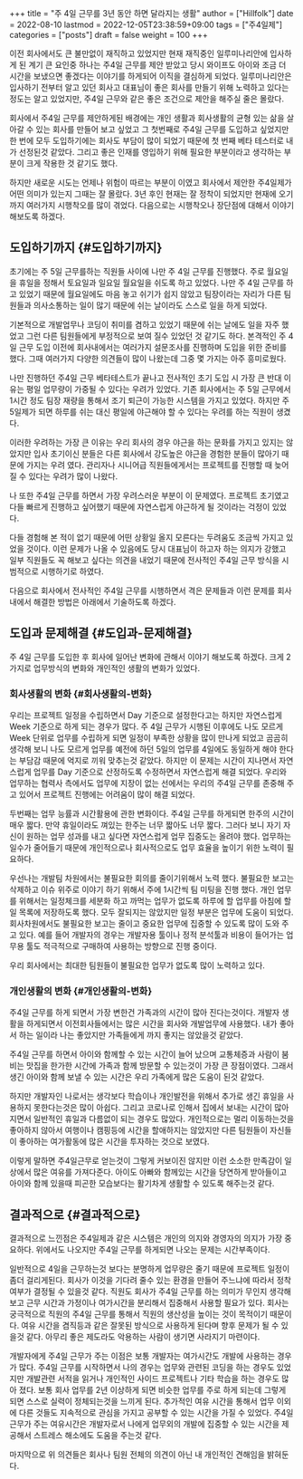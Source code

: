 +++
title = "주 4일 근무를 3년 동안 하면 달라지는 생활"
author = ["Hillfolk"]
date = 2022-08-10
lastmod = 2022-12-05T23:38:59+09:00
tags = ["주4일제"]
categories = ["posts"]
draft = false
weight = 100
+++

이전 회사에서도 큰 불만없이 재직하고 있었지만 현재 재직중인 일루미나리안에 입사하게 된 계기 큰 요인중 하나는 주4일 근무를 제안 받았고 당시 와이프도 아이와 조금 더 시간을 보냈으면 좋겠다는 이야기를 하게되어 이직을 결심하게 되었다. 일루미나리안은 입사하기 전부터 알고 있던 회사고 대표님이 좋은 회사를 만들기 위해 노력하고 있다는 정도는 알고 있었지만, 주4일 근무와 같은 좋은 조건으로 제안을 해주실 줄은 몰랐다.

회사에서 주4일 근무를 제안하게된 배경에는 개인 생활과 회사생활의 균형 있는 삶을 살아갈 수 있는 회사를 만들어 보고 싶었고 그 첫번째로 주4일 근무를 도입하고 싶었지만 한 번에 모두 도입하기에는 회사도 부담이 많이 되었기 때문에 첫 번째 베타 테스터로 내가 선정된것 같았다. 그리고 좋은 인재를 영입하기 위해 필요한 부분이라고 생각하는 부분이 크게 작용한 것 같기도 했다.

하지만 새로운 시도는 언제나 위험이 따르는 부분이 이였고 회사에서 제안한 주4일제가 어떤 의미가 있는지 그때는 잘 몰랐다. 3년 후인 현재는 잘 정착이 되었지만 현재에 오기까지 여러가지 시행착오를 많이 겪었다. 다음으로는 시행착오나 장단점에 대해서 이야기 해보도록 하겠다.


## 도입하기까지 {#도입하기까지}

초기에는 주 5일 근무를하는 직원들 사이에 나만 주 4일 근무를 진행했다. 주로 월요일을 휴일을 정해서 토요일과 일요일 월요일을 쉬도록 하고 있었다. 나만 주 4일 근무를 하고 있었기 때문에 월요일에도 마음 놓고 쉬기가 쉽지 않았고 팀장이라는 자리가 다른 팀원들과 의사소통하는 일이 많기 때문에 쉬는 날이라도 스스로 일을 하게 되었다.

기본적으로 개발업무나 코딩이 취미를 겸하고 있었기 때문에 쉬는 날에도 일을 자주 했었고 그런 다른 팀원들에게 부정적으로 보여 질수 있었던 것 같기도 하다. 본격적인 주 4일 근무 도입 이전에 회사내에서는 여러가지 설문조사를 진행하며 도입을 위한 준비를 했다. 그때 여러가지 다양한 의견들이 많이 나왔는데 그중 몇 가지는 아주 흥미로웠다.

나만 진행하던 주4일 근무 베타테스트가 끝나고 전사적인 초기 도입 시 가장 큰 반대 이유는 평일 업무량이 가중될 수 있다는 우려가 있었다. 기존 회사에서는 주 5일 근무에서 1시간 정도 팀장 재량을 통해서 조기 퇴근이 가능한 시스템을 가지고 있었다. 하지만 주 5일제가 되면 하루를 쉬는 대신 평일에 야근해야 할 수 있다는 우려를 하는 직원이 생겼다.

이러한 우려하는 가장 큰 이유는 우리 회사의 경우 야근을 하는 문화를 가지고 있지는 않았지만 입사 초기이신 분들은 다른 회사에서 강도높은 야근을 경험한 분들이 많아기 때문에 가지는 우려 였다. 관리자나 시니어급 직원들에게서는 프로젝트를 진행할 때 늦어질 수 있다는 우려가 많이 나왔다.

나 또한 주4일 근무를 하면서 가장 우려스러운 부분이 이 문제였다. 프로젝트 초기였고 다들 빠르게 진행하고 싶어했기 때문에 자연스럽게 야근하게 될 것이라는 걱정이 있었다.

다들 경험해 본 적이 없기 때문에 어떤 상황일 올지 모른다는 두려움도 조금씩 가지고 있었을 것이다. 이런 문제가 나올 수 있음에도 당시 대표님이 하고자 하는 의지가 강했고 일부 직원들도 꼭 해보고 싶다는 의견을 내었기 때문에 전사적인 주4일 근무 방식을 시범적으로 시행하기로 하였다.

다음으로 회사에서 전사적인 주4일 근무를 시행하면서 격은 문제들과 이런 문제를 회사 내에서 해결한 방법은 아래에서 기술하도록 하겠다.


## 도입과 문제해결 {#도입과-문제해결}

주 4일 근무를 도입한 후 회사에 일어난 변화에 관해서 이야기 해보도록 하겠다. 크게 2가지로 업무방식의 변화와 개인적인 생활의 변화가 있었다.


### 회사생활의 변화 {#회사생활의-변화}

우리는 프로젝트 일정을 수립하면서 Day 기준으로 설정한다고는 하지만 자연스럽게 Week 기준으로 하게 되는 경우가 많다. 주 4일 근무가 시행된 이후에도 나도 모르게 Week 단위로 업무를 수립하게 되면 일정이 부족한 상황을 많이 만나게 되었고 곰곰히 생각해 보니 나도 모르게 업무를 예전에 하던 5일의 업무를 4일에도 동일하게 해야 한다는 부담감 때문에 억지로 끼워 맞추는것 같았다.
하지만 이 문제는 시간이 지나면서 자연스럽게 업무를 Day 기준으로 산정하도록 수정하면서 자연스럽게 해결 되었다. 우리와 업무하는 협력사 측에서도 업무에 지장이 없는 선에서는 우리의 주4일 근무를 존중해 주고 있어서 프로젝트 진행에는 어려움이 많이 해결 되었다.

두번째는 업무 능률과 시간활용에 관한 변화이다. 주4일 근무를 하게되면 한주의 시간이 매우 짧다. 만약 휴일이라도 껴있는 한주는 너무 짧아도 너무 짧다. 그러다 보니 자기 자신이 원하는 업무 성과를 내고 싶다면 자연스럽게 업무 집중도는 올려야 했다. 업무하는 일수가 줄어들기 때문에 개인적으로나 회사적으로도 업무 효율을 높이기 위한 노력이 필요하다.

우선나는 개발팀 차원에서는 불필요한 회의를 줄이기위해서 노력 했다. 불필요한 보고는 삭제하고 이슈 위주로 이야기 하기 위해서 주에 1시간씩 팀 미팅을 진행 했다. 개인 업무를 위해서는 일정체크를 세분화 하고 까먹는 업무가 없도록 하루에 할 업무를 아침에 할일 목록에 저장하도록 했다. 모두 잘되지는 않았지만 일정 부분은 업무에 도움이 되었다. 회사차원에서도 불필요한 보고는 줄이고 중요한 업무에 집중할 수 있도록 많이 도와 주고 있다. 예를 들어 개발자의 경우는 개발자용 툴이나 정적 분석툴과 비용이 들어가는 업무용 툴도 적극적으로 구매하여 사용하는 방향으로 진행 중이다.

우리 회사에서는 최대한 팀원들이 불필요한 업무가 없도록 많이 노력하고 있다.


### 개인생활의 변화 {#개인생활의-변화}

주4일 근무를 하게 되면서 가장 변한건 가족과의 시간이 많아 진다는것이다. 개발자 생활을 하게되면서 이전회사들에서는 많은 시간을 회사와 개발업무에 사용했다. 내가 좋아서 하는 일이라 나는 좋았지만 가족들에게 까지 좋지는 않았을것 같았다.

주4일 근무를 하면서 아이와 함께할 수 있는 시간이 늘어 났으며 교통체증과 사람이 붐비는 맛집을 한가한 시간에 가족과 함께 방문할 수 있는것이 가장 큰 장점이였다. 그래서 생긴 아이와 함께 보낼 수 있는 시간은 우리 가족에게 많은 도움이 된것 같았다.

하지만 개발자인 나로서는 생각보다 학습이나 개인발전을 위해서 추가로 생긴 휴일을 사용하지 못한다는것은 많이 아쉽다. 그리고 코로나로 인해서 집에서 보내는 시간이 많아 지면서 일반적인 휴일과 다름없이 되는 경우도 많았다. 개인적으로는 멀리 이동하는것을 좋아하지 않아서 여행이나 캠핑등에 시간을 할애하지는 않았지만 다른 팀원들이 자신들이 좋아하는 여가활동에 많은 시간을 투자하는 것으로 보였다.

이렇게 말하면 주4일근무로 얻는것이 그렇게 커보이진 않지만 이런 소소한 만족감이 일상에서 많은 여유를 가져다준다. 아이도 아빠와 함께있는 시간을 당연하게 받아들이고 아이와 함께 있을때 피곤한 모습보다는 활기차게 생활할 수 있도록 해주는것 같다.


## 결과적으로 {#결과적으로}

결과적으로 느낀점은 주4일제과 같은 시스템은 개인의 의지와 경영자의 의지가 가장 중요하다. 위에서도 나오지만 주4일 근무를 하게되면 나오는 문제는 시간부족이다.

일반적으로 4일을 근무하는것 보다는 분명하게 업무량은 줄기 때문에 프로젝트 일정이 좀더 걸리게된다. 회사가 이것을 기다려 줄수 있는 환경을 만들어 주느냐에 따라서 정착여부가 결정될 수 있을것 같다.
직원도 회사가 주4일 근무를 하는 의미가 무인지 생각해 보고 근무 시간과 가정이나 여가시간을 분리해서 집중해서 사용할 필요가 있다. 회사는 궁극적으로 직원의 주4일 근무를 통해서 직원의 생산성을 높이는 것이 목적이기 때문이다.
여유 시간을 겸직등과 같은 잘못된 방식으로 사용하게 된다며 향후 문제가 될 수 있을것 같다. 아무리 좋은 제도라도 악용하는 사람이 생기면 사라지기 마련이다.

개발자에게 주4일 근무가 주는 이점은 보통 개발자는 여가시간도 개발에 사용하는 경우가 많다. 주4일 근무를 시작하면서 나의 경우는 업무와 관련된 코딩을 하는 경우도 있었지만 개발관련 서적을 읽거나 개인적인 사이드 프로젝트나 기타 학습을 하는 경우도 많아 졌다.
보통 회사 업무를 2년 이상하게 되면 비슷한 업무를 주로 하게 되는데 그렇게 되면 스스로 실력이 정체되는것을 느끼게 된다. 추가적인 여유 시간을 통해서 업무 이외에 다른 것들도 지속적으로 관심을 가지고 공부할 수 있는 시간을 가질 수 있었다.
주4일근무가 주는 여유시간은 개발자로서 나에게 업무외의 개발에 집중할 수 있는 시간을 제공해서 스트레스 해소에도 도움을 주는것 같다.

마지막으로 위 의견들은 회사나 팀원 전체의 의견이 아닌 내 개인적인 견해임을 밝혀둔다.
